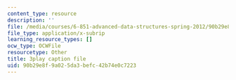 ```yaml
---
content_type: resource
description: ''
file: /media/courses/6-851-advanced-data-structures-spring-2012/90b29e8f9a025da3befc42b74e0c7223_3e1ZF1L1VhY.vtt
file_type: application/x-subrip
learning_resource_types: []
ocw_type: OCWFile
resourcetype: Other
title: 3play caption file
uid: 90b29e8f-9a02-5da3-befc-42b74e0c7223
---
```

